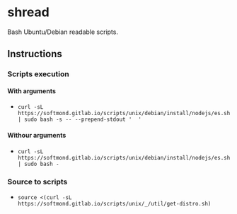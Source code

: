 # shread

Bash Ubuntu/Debian readable scripts.

## Instructions

### Scripts execution

#### With arguments
- `curl -sL https://softmond.gitlab.io/scripts/unix/debian/install/nodejs/es.sh | sudo bash -s -- --prepend-stdout '  '`

#### Withour arguments
- `curl -sL https://softmond.gitlab.io/scripts/unix/debian/install/nodejs/es.sh | sudo bash -`

### Source to scripts
- `source <(curl -sL https://softmond.gitlab.io/scripts/unix/_/util/get-distro.sh)`
